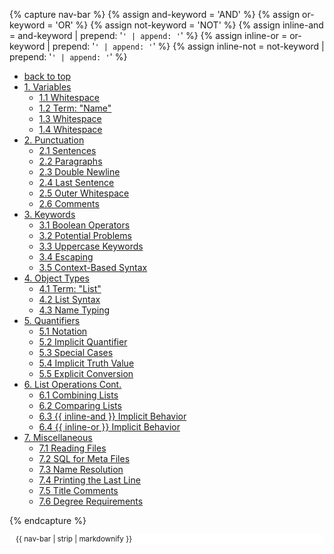 {% capture nav-bar %}
{% assign and-keyword = '<span class="ow">AND</span>' %}
{% assign or-keyword = '<span class="ow">OR</span>' %}
{% assign not-keyword = '<span class="ow">NOT</span>' %}
{% assign inline-and = and-keyword | prepend: '<code>' | append: '</code>' %}
{% assign inline-or = or-keyword | prepend: '<code>' | append: '</code>' %}
{% assign inline-not = not-keyword | prepend: '<code>' | append: '</code>' %}
* [back to top](#)
* [1. Variables](#sec-1)
  - [1.1 Whitespace](#sec-1-1)
  - [1.2 Term: "Name"](#sec-1-2)
  - [1.3 Whitespace](#sec-1-3)
  - [1.4 Whitespace](#sec-1-4)
* [2. Punctuation](#sec-2)
  - [2.1 Sentences](#sec-2-1)
  - [2.2 Paragraphs](#sec-2-2)
  - [2.3 Double Newline](#sec-2-3)
  - [2.4 Last Sentence](#sec-2-4)
  - [2.5 Outer Whitespace](#sec-2-5)
  - [2.6 Comments](#sec-2-6)
* [3. Keywords](#sec-3)
  - [3.1 Boolean Operators](#sec-3-1)
  - [3.2 Potential Problems](#sec-3-2)
  - [3.3 Uppercase Keywords](#sec-3-3)
  - [3.4 Escaping](#sec-3-4)
  - [3.5 Context-Based Syntax](#sec-3-5)
* [4. Object Types](#sec-4)
  - [4.1 Term: "List"](#sec-4-1)
  - [4.2 List Syntax](#sec-4-2)
  - [4.3 Name Typing](#sec-4-3)
* [5. Quantifiers](#sec-5)
  - [5.1 Notation](#sec-5-1)
  - [5.2 Implicit Quantifier](#sec-5-2)
  - [5.3 Special Cases](#sec-5-3)
  - [5.4 Implicit Truth Value](#sec-5-4)
  - [5.5 Explicit Conversion](#sec-5-5)
* [6. List Operations Cont.](#sec-6)
  - [6.1 Combining Lists](#sec-6-1)
  - [6.2 Comparing Lists](#sec-6-2)
  - [6.3 {{ inline-and }} Implicit Behavior](#sec-6-3)
  - [6.4 {{ inline-or }} Implicit Behavior](#sec-6-4)
* [7. Miscellaneous](#sec-7)
  - [7.1 Reading Files](#sec-7-1)
  - [7.2 SQL for Meta Files](#sec-7-2)
  - [7.3 Name Resolution](#sec-7-3)
  - [7.4 Printing the Last Line](#sec-7-4)
  - [7.5 Title Comments](#sec-7-5)
  - [7.6 Degree Requirements](#sec-7-6)

{% endcapture %}
<style>
#left-navbar {
  position: sticky;
  top: 10px;
  background: white;
  border-radius: 10px;
  margin-top: 5px;
  margin-bottom: 5px;
  padding-left: 10px;
}
#left-navbar ul {
  padding-left: 10px;
}
</style>

<!-- https://stackoverflow.com/questions/28452235/make-a-nav-bar-stick-to-the-top-when-scrolling-with-css -->
<div id="left-navbar">
<small>{{ nav-bar | strip | markdownify }}</small>
</div>

<script>
function setNavbarScroll() {
  var navbar = document.getElementById('left-navbar');
  if (window.innerWidth > 992) {
    navbar.style.height = (window.innerHeight - 20).toString()+"px";
    navbar.style.overflow = "scroll auto";
  } else {
    navbar.style.height = "auto";
    navbar.style.overflow = "auto";
  }
}
setNavbarScroll();
var resizeId;
window.addEventListener("resize", function() {
  clearTimeout(resizeId);
  resizeId = setTimeout(setNavbarScroll, 250);
});
</script>
